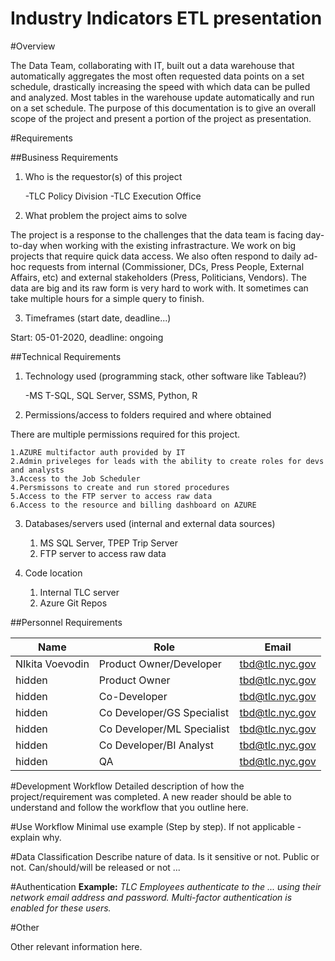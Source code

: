 # Industry Indicators ETL presentation

#Overview

The Data Team, collaborating with IT, built out a data warehouse that automatically aggregates the most often requested data points on a set schedule, drastically increasing the speed with which data can be pulled and analyzed. Most tables in the warehouse update automatically and run on a set schedule. The purpose of this documentation is to give an overall scope of the project and present a portion of the project as presentation.

#Requirements

##Business Requirements

1. Who is the requestor(s) of this project

    -TLC Policy Division
    -TLC Execution Office

2. What problem the project aims to solve

The project is a response to the challenges that the data team is facing day-to-day when working with the existing infrastracture. We work on big projects that require quick data access. We also often respond to daily ad-hoc requests from internal (Commissioner, DCs, Press People, External Affairs, etc) and external stakeholders (Press, Politicians, Vendors). The data are big and its raw form is very hard to work with. It sometimes can take multiple hours for a simple query to finish.  

3. Timeframes (start date, deadline...)

Start: 05-01-2020, deadline: ongoing

##Technical Requirements

1. Technology used (programming stack, other software like Tableau?)

    -MS T-SQL, SQL Server, SSMS, Python, R

2. Permissions/access to folders required and where obtained

There are multiple permissions required for this project.

    1.AZURE multifactor auth provided by IT
    2.Admin priveleges for leads with the ability to create roles for devs and analysts
    3.Access to the Job Scheduler 
    4.Persmissons to create and run stored procedures
    5.Access to the FTP server to access raw data
    6.Access to the resource and billing dashboard on AZURE


3. Databases/servers used (internal and external data sources)

    1. MS SQL Server, TPEP Trip Server
    2. FTP server to access raw data


4. Code location

    1. Internal TLC server
    2. Azure Git Repos


##Personnel Requirements

| Name | Role | Email |
|--|--|--|
| NIkita Voevodin | Product Owner/Developer | tbd@tlc.nyc.gov |
| hidden | Product Owner | tbd@tlc.nyc.gov |
| hidden | Co-Developer | tbd@tlc.nyc.gov |
| hidden | Co Developer/GS Specialist | tbd@tlc.nyc.gov |
| hidden | Co Developer/ML Specialist | tbd@tlc.nyc.gov |
| hidden | Co Developer/BI Analyst | tbd@tlc.nyc.gov |
| hidden | QA | tbd@tlc.nyc.gov |


#Development Workflow
Detailed description of how the project/requirement was completed. A new reader should be able to understand and follow the workflow that you outline here.



#Use Workflow
Minimal use example (Step by step). If not applicable - explain why.

#Data Classification
Describe nature of data. Is it sensitive or not. Public or not. Can/should/will be released or not ...

#Authentication
**Example:** *TLC Employees authenticate to the ... using their network email address and password. Multi-factor authentication is enabled for these users.* 


#Other

Other relevant information here.


